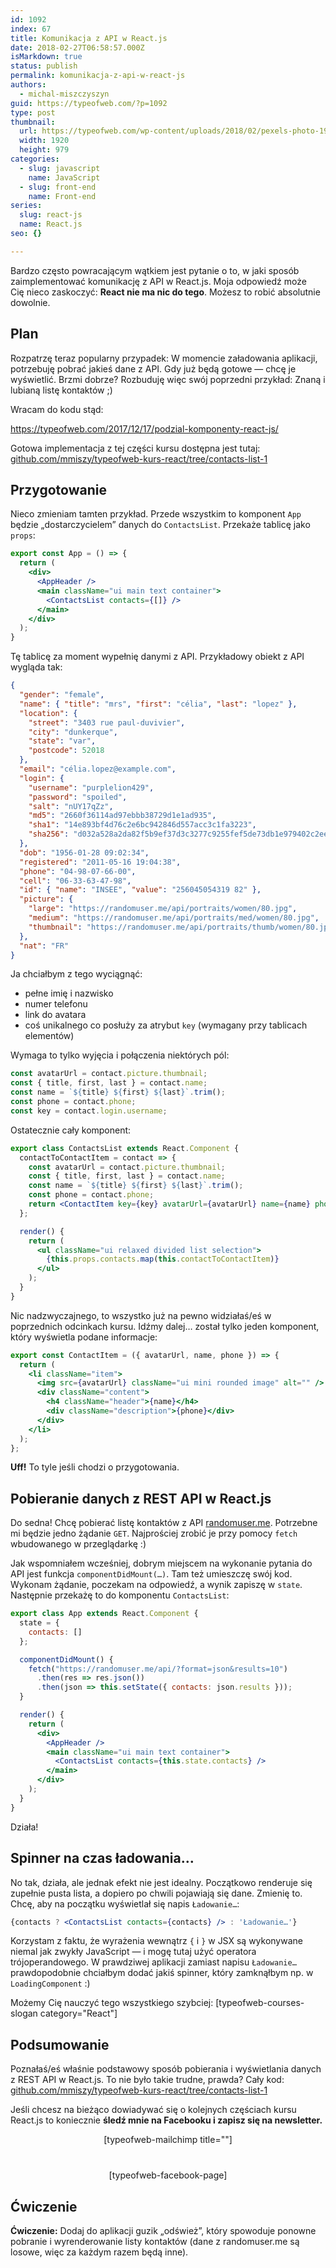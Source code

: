 ```yaml
---
id: 1092
index: 67
title: Komunikacja z API w React.js
date: 2018-02-27T06:58:57.000Z
isMarkdown: true
status: publish
permalink: komunikacja-z-api-w-react-js
authors:
  - michal-miszczyszyn
guid: https://typeofweb.com/?p=1092
type: post
thumbnail:
  url: https://typeofweb.com/wp-content/uploads/2018/02/pexels-photo-194094.jpeg
  width: 1920
  height: 979
categories:
  - slug: javascript
    name: JavaScript
  - slug: front-end
    name: Front-end
series:
  slug: react-js
  name: React.js
seo: {}

---
```

Bardzo często powracającym wątkiem jest pytanie o to, w jaki sposób zaimplementować komunikację z API w React.js. Moja odpowiedź może Cię nieco zaskoczyć: **React nie ma nic do tego**. Możesz to robić absolutnie dowolnie.

<!--more-->

## Plan
Rozpatrzę teraz popularny przypadek: W momencie załadowania aplikacji, potrzebuję pobrać jakieś dane z API. Gdy już będą gotowe — chcę je wyświetlić. Brzmi dobrze? Rozbuduję więc swój poprzedni przykład: Znaną i lubianą listę kontaktów ;)

Wracam do kodu stąd:

https://typeofweb.com/2017/12/17/podzial-komponenty-react-js/

Gotowa implementacja z tej części kursu dostępna jest tutaj: [github.com/mmiszy/typeofweb-kurs-react/tree/contacts-list-1](https://github.com/mmiszy/typeofweb-kurs-react/tree/contacts-list-1)

## Przygotowanie
Nieco zmieniam tamten przykład. Przede wszystkim to komponent `App` będzie „dostarczycielem” danych do `ContactsList`. Przekaże tablicę jako `props`:

```jsx
export const App = () => {
  return (
    <div>
      <AppHeader />
      <main className="ui main text container">
        <ContactsList contacts={[]} />
      </main>
    </div>
  );
}
```

Tę tablicę za moment wypełnię danymi z API. Przykładowy obiekt z API wygląda tak:

```json
{
  "gender": "female",
  "name": { "title": "mrs", "first": "célia", "last": "lopez" },
  "location": {
    "street": "3403 rue paul-duvivier",
    "city": "dunkerque",
    "state": "var",
    "postcode": 52018
  },
  "email": "célia.lopez@example.com",
  "login": {
    "username": "purplelion429",
    "password": "spoiled",
    "salt": "nUY17qZz",
    "md5": "2660f36114ad97ebbb38729d1e1ad935",
    "sha1": "14e893bf4d76c2e6bc942846d557acc3c1fa3223",
    "sha256": "d032a528a2da82f5b9ef37d3c3277c9255fef5de73db1e979402c2ee86fe4cf2"
  },
  "dob": "1956-01-28 09:02:34",
  "registered": "2011-05-16 19:04:38",
  "phone": "04-98-07-66-00",
  "cell": "06-33-63-47-98",
  "id": { "name": "INSEE", "value": "256045054319 82" },
  "picture": {
    "large": "https://randomuser.me/api/portraits/women/80.jpg",
    "medium": "https://randomuser.me/api/portraits/med/women/80.jpg",
    "thumbnail": "https://randomuser.me/api/portraits/thumb/women/80.jpg"
  },
  "nat": "FR"
}
```

Ja chciałbym z tego wyciągnąć:

* pełne imię i nazwisko
* numer telefonu
* link do avatara
* coś unikalnego co posłuży za atrybut `key` (wymagany przy tablicach elementów)

Wymaga to tylko wyjęcia i połączenia niektórych pól:

```javascript
const avatarUrl = contact.picture.thumbnail;
const { title, first, last } = contact.name;
const name = `${title} ${first} ${last}`.trim();
const phone = contact.phone;
const key = contact.login.username;
```

Ostatecznie cały komponent:

```jsx
export class ContactsList extends React.Component {
  contactToContactItem = contact => {
    const avatarUrl = contact.picture.thumbnail;
    const { title, first, last } = contact.name;
    const name = `${title} ${first} ${last}`.trim();
    const phone = contact.phone;
    return <ContactItem key={key} avatarUrl={avatarUrl} name={name} phone={phone} />;
  };

  render() {
    return (
      <ul className="ui relaxed divided list selection">
        {this.props.contacts.map(this.contactToContactItem)}
      </ul>
    );
  }
}
```

Nic nadzwyczajnego, to wszystko już na pewno widziałaś/eś w poprzednich odcinkach kursu. Idźmy dalej… został tylko jeden komponent, który wyświetla podane informacje:

```jsx
export const ContactItem = ({ avatarUrl, name, phone }) => {
  return (
    <li className="item">
      <img src={avatarUrl} className="ui mini rounded image" alt="" />
      <div className="content">
        <h4 className="header">{name}</h4>
        <div className="description">{phone}</div>
      </div>
    </li>
  );
};
```

**Uff!** To tyle jeśli chodzi o przygotowania.

## Pobieranie danych z REST API w React.js

Do sedna! Chcę pobierać listę kontaktów z API [randomuser.me](https://randomuser.me/documentation#howto). Potrzebne mi będzie jedno żądanie `GET`. Najprościej zrobić je przy pomocy `fetch` wbudowanego w przeglądarkę :)

Jak wspomniałem wcześniej, dobrym miejscem na wykonanie pytania do API jest funkcja `componentDidMount(…)`. Tam też umieszczę swój kod. Wykonam żądanie, poczekam na odpowiedź, a wynik zapiszę w `state`. Następnie przekażę to do komponentu `ContactsList`:

```jsx
export class App extends React.Component {
  state = {
    contacts: []
  };

  componentDidMount() {
    fetch("https://randomuser.me/api/?format=json&results=10")
      .then(res => res.json())
      .then(json => this.setState({ contacts: json.results }));
  }

  render() {
    return (
      <div>
        <AppHeader />
        <main className="ui main text container">
          <ContactsList contacts={this.state.contacts} />
        </main>
      </div>
    );
  }
}
```

Działa!

## Spinner na czas ładowania…

No tak, działa, ale jednak efekt nie jest idealny. Początkowo renderuje się zupełnie pusta lista, a dopiero po chwili pojawiają się dane. Zmienię to. Chcę, aby na początku wyświetlał się napis `Ładowanie…`:

```jsx
{contacts ? <ContactsList contacts={contacts} /> : 'Ładowanie…'}
```

Korzystam z faktu, że wyrażenia wewnątrz `{` i `}` w JSX są wykonywane niemal jak zwykły JavaScript — i mogę tutaj użyć operatora trójoperandowego. W prawdziwej aplikacji zamiast napisu `Ładowanie…` prawdopodobnie chciałbym dodać jakiś spinner, który zamknąłbym np. w `LoadingComponent` :)

Możemy Cię nauczyć tego wszystkiego szybciej: [typeofweb-courses-slogan category="React"]

## Podsumowanie
Poznałaś/eś właśnie podstawowy sposób pobierania i wyświetlania danych z REST API w React.js. To nie było takie trudne, prawda? Cały kod: [github.com/mmiszy/typeofweb-kurs-react/tree/contacts-list-1](https://github.com/mmiszy/typeofweb-kurs-react/tree/contacts-list-1)

Jeśli chcesz na bieżąco dowiadywać się o kolejnych częściach kursu React.js to koniecznie <strong>śledź mnie na Facebooku i zapisz się na newsletter.</strong>
<div style="text-align: center; margin-bottom: 40px;">[typeofweb-mailchimp title=""]</div>
<div style="text-align: center;">[typeofweb-facebook-page]</div>

## Ćwiczenie 
**Ćwiczenie:** Dodaj do aplikacji guzik „odśwież”, który spowoduje ponowne pobranie i wyrenderowanie listy kontaktów (dane z randomuser.me są losowe, więc za każdym razem będą inne).
